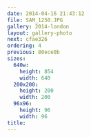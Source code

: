 ```yaml
---
date: 2014-04-16 21:43:12
file: SAM_1250.JPG
gallery: 2014-london
layout: gallery-photo
next: cfae326
ordering: 4
previous: 80ece0b
sizes:
  640w:
    height: 854
    width: 640
  200x200:
    height: 200
    width: 200
  96x96:
    height: 96
    width: 96
title: 
---
```

